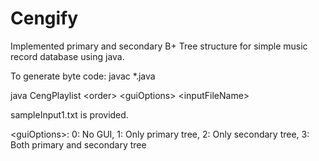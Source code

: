 # Cengify
Implemented primary and secondary B+ Tree structure for simple music record database using java.

To generate byte code: javac *.java

java CengPlaylist \<order> \<guiOptions> \<inputFileName>

sampleInput1.txt is provided.

\<guiOptions>: 0: No GUI, 1: Only primary tree, 2: Only secondary tree, 3: Both
primary and secondary tree

